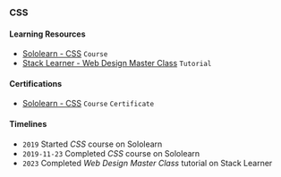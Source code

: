 ### CSS
#### Learning Resources
* [Sololearn - CSS](https://www.sololearn.com/en/learn/courses/le-css) `Course`
* [Stack Learner - Web Design Master Class](https://www.youtube.com/playlist?list=PL_XxuZqN0xVBPhR5bjBIKyBjTo8pK99gN) `Tutorial`

#### Certifications
* [Sololearn - CSS](https://www.sololearn.com/certificates/CT-0YVZCSGP) `Course` `Certificate`

#### Timelines
* `2019` Started *CSS* course on Sololearn
* `2019-11-23` Completed *CSS* course on Sololearn
* `2023` Completed *Web Design Master Class* tutorial on Stack Learner